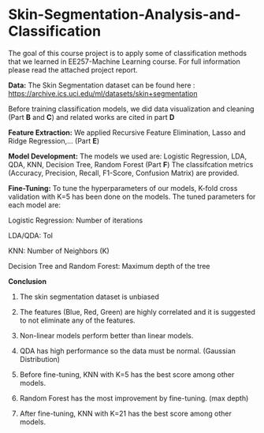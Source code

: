# Skin-Segmentation-Analysis-and-Classification

The goal of this course project is to apply some of classification methods that we learned in EE257-Machine Learning course. For full information please read the attached project report.

**Data:** The Skin Segmentation dataset can be found here : https://archive.ics.uci.edu/ml/datasets/skin+segmentation

Before training classification models, we did data visualization and cleaning (Part **B** and **C**)
and related works are cited in part **D**

**Feature Extraction:** We applied Recursive Feature Elimination, Lasso and Ridge Regression,... (Part **E**)


**Model Development:** The models we used are: Logistic Regression, LDA, QDA, KNN, Decision Tree, Random Forest (Part **F**)
The classifcation metrics (Accuracy, Precision, Recall, F1-Score, Confusion Matrix) are provided. 

**Fine-Tuning:** To tune the hyperparameters of our models, K-fold cross validation with K=5 has been done on
the models. The tuned parameters for each model are:

Logistic Regression: Number of iterations

LDA/QDA: Tol

KNN: Number of Neighbors (K)

Decision Tree and Random Forest: Maximum depth of the tree


**Conclusion**

1. The skin segmentation dataset is unbiased

2. The features (Blue, Red, Green) are highly correlated and it is suggested to not eliminate
any of the features.

3. Non-linear models perform better than linear models.

4. QDA has high performance so the data must be normal. (Gaussian Distribution)

5. Before fine-tuning, KNN with K=5 has the best score among other models.

6. Random Forest has the most improvement by fine-tuning. (max depth)

7. After fine-tuning, KNN with K=21 has the best score among other models.
